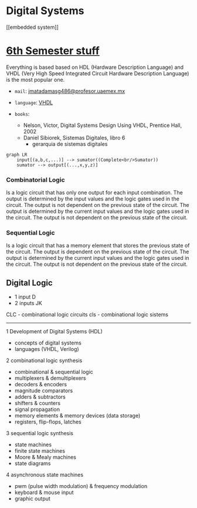 # Digital Systems


[[embedded system]]

# [6th Semester stuff](/schedule.md)
Everything is based based on HDL (Hardware Description Language) and VHDL (Very High Speed Integrated Circuit Hardware Description Language) is the most popular one.

- `mail`: jmatadamasg486@profesor.uaemex.mx
- `language`: [VHDL](https://en.wikipedia.org/wiki/VHDL)

- `books`:
    - Nelson, Victor, Digital Systems Design Using VHDL, Prentice Hall, 2002
    - Daniel Sibiorek, Sistemas Digitales, libro 6
        - gerarquia de sistemas digitales


```mermaid
graph LR
    input[(a,b,c,...)] --> sumator((Complete<br/>Sumator))
    sumator --> output[(...,x,y,z)]
```

### Combinatorial Logic
Is a logic circuit that has only one output for each input combination. The output is determined by the input values and the logic gates used in the circuit. The output is not dependent on the previous state of the circuit. The output is determined by the current input values and the logic gates used in the circuit. The output is not dependent on the previous state of the circuit.
### Sequential Logic
Is a logic circuit that has a memory element that stores the previous state of the circuit. The output is dependent on the previous state of the circuit. The output is determined by the current input values and the logic gates used in the circuit. The output is not dependent on the previous state of the circuit.


## Digital Logic
- 1 input D
- 2 inputs JK

CLC - combinational logic circuits
cls - combinational logic sistems



----
1 Development of Digital Systems (HDL)
- concepts of digital systems
- languages (VHDL, Verilog)

2 combinational logic synthesis
- combinational & sequential logic
- multiplexers & demultiplexers
- decoders & encoders
- magnitude comparators
- adders & subtractors
- shifters & counters
- signal propagation
- memory elements & memory devices (data storage)
- registers, flip-flops, latches

3 sequential logic synthesis
- state machines
- finite state machines
- Moore & Mealy machines
- state diagrams

4 asynchronous state machines
- pwm (pulse width modulation) & frequency modulation
- keyboard & mouse input
- graphic output
